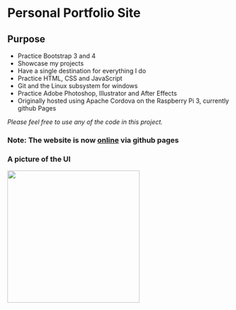 # Personal Portfolio Site
## Purpose
* Practice Bootstrap 3 and 4
* Showcase my projects
* Have a single destination for everything I do
* Practice HTML, CSS and JavaScript
* Git and the Linux subsystem for windows
* Practice Adobe Photoshop, Illustrator and After Effects
* Originally hosted using Apache Cordova on the Raspberry Pi 3, currently github Pages

*Please feel free to use any of the code in this project.*
### Note: The website is now [online](http://www.juanjoneri.me) via github pages

### A picture of the UI
<img src="http://juanjoneri.me/img/sitegif.gif" width="300" />
